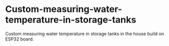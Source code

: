 # Custom-measuring-water-temperature-in-storage-tanks
Custom measuring water temperature in storage tanks in the house build on ESP32 board. 
